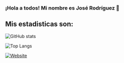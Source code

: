 ### ¡Hola a todos! Mi nombre es José Rodríguez 👋

## Mis estadisticas son:

![GitHub stats](https://github-readme-stats.vercel.app/api?username=JesusArellano16&show_icons=true&theme=dark)

![Top Langs](https://github-readme-stats.vercel.app/api/top-langs/?username=JesusArellano16&show_icons=true&theme=dark)

[![Website](https://img.shields.io/website?style=plastic&up_message=Visitar&url=https%3A%2F%2Fwww.linkedin.com%2Fin%2Fjose-de-jesus-rodriguez-arellano%2F)](https://www.linkedin.com/in/jose-de-jesus-rodriguez-arellano/)